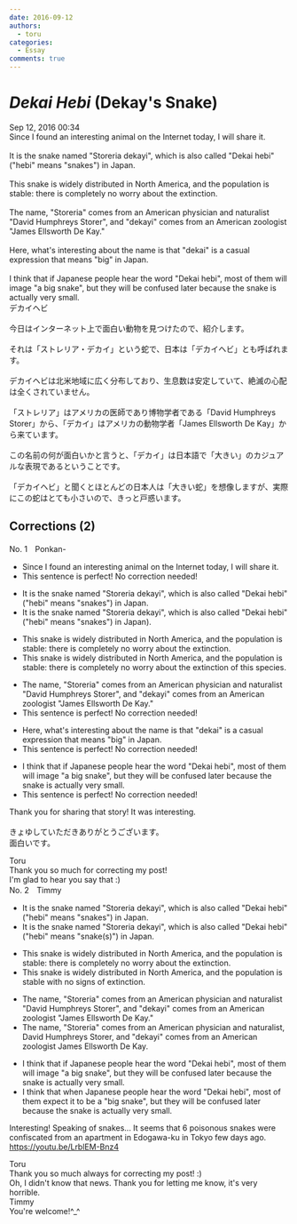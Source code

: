 ```yaml
---
date: 2016-09-12
authors:
  - toru
categories:
  - Essay
comments: true
---
```


# <strong><em>Dekai Hebi</strong></em> (Dekay's Snake)
<div class="date">Sep 12, 2016 00:34</div>
<div id="post"><div id="body_show_ori">
 Since I found an interesting animal on the Internet today, I will share it.<br/><br/>It is the snake named "Storeria dekayi", which is also called "Dekai hebi" ("hebi" means "snakes") in Japan.<br/><br/>This snake is widely distributed in North America, and the population is stable: there is completely no worry about the extinction.<br/><br/>The name, "Storeria" comes from an American physician and naturalist "David Humphreys Storer", and "dekayi" comes from an American zoologist "James Ellsworth De Kay."<br/><br/>Here, what's interesting about the name is that "dekai" is a casual expression that means "big" in Japan.<br/><br/>I think that if Japanese people hear the word "Dekai hebi", most of them will image "a big snake", but they will be confused later because the snake is actually very small.
</div></div>

<!-- more -->

<div id="post_ja"><div id="body_show_mo">
デカイヘビ<br/><br/>今日はインターネット上で面白い動物を見つけたので、紹介します。<br/><br/>それは「ストレリア・デカイ」という蛇で、日本は「デカイヘビ」とも呼ばれます。<br/><br/>デカイヘビは北米地域に広く分布しており、生息数は安定していて、絶滅の心配は全くされていません。<br/><br/>「ストレリア」はアメリカの医師であり博物学者である「David Humphreys Storer」から、「デカイ」はアメリカの動物学者「James Ellsworth De Kay」から来ています。<br/><br/>この名前の何が面白いかと言うと、「デカイ」は日本語で「大きい」のカジュアルな表現であるということです。<br/><br/>「デカイヘビ」と聞くとほとんどの日本人は「大きい蛇」を想像しますが、実際にこの蛇はとても小さいので、きっと戸惑います。
</div></div>

## Corrections (2)
<div id="block"><div class="first_name"> No. 1　<span class="just_name">Ponkan-</span></div><div id="block2">
<ul class="correction_field">
<li class="incorrect">Since I found an interesting animal on the Internet today, I will share it.</li>
<li class="corrected perfect">This sentence is perfect! No correction needed!</li>
</ul>
<ul class="correction_field">
<li class="incorrect">It is the snake named "Storeria dekayi", which is also called "Dekai hebi" ("hebi" means "snakes") in Japan.</li>
<li class="corrected correct">
It is the snake named "Storeria dekayi", which is also called "Dekai hebi" ("hebi" means "snakes"<span class="sline">)</span> in Japan).
</li>
</ul>
<ul class="correction_field">
<li class="incorrect">This snake is widely distributed in North America, and the population is stable: there is completely no worry about the extinction.</li>
<li class="corrected correct">
This snake is widely distributed in North America, and the population is stable: there is completely no worry about the extinction <span class="f_blue">of this species</span>.
</li>
</ul>
<ul class="correction_field">
<li class="incorrect">The name, "Storeria" comes from an American physician and naturalist "David Humphreys Storer", and "dekayi" comes from an American zoologist "James Ellsworth De Kay."</li>
<li class="corrected perfect">This sentence is perfect! No correction needed!</li>
</ul>
<ul class="correction_field">
<li class="incorrect">Here, what's interesting about the name is that "dekai" is a casual expression that means "big" in Japan.</li>
<li class="corrected perfect">This sentence is perfect! No correction needed!</li>
</ul>
<ul class="correction_field">
<li class="incorrect">I think that if Japanese people hear the word "Dekai hebi", most of them will image "a big snake", but they will be confused later because the snake is actually very small.</li>
<li class="corrected perfect">This sentence is perfect! No correction needed!</li>
</ul>
<p class="comment_small">
 Thank you for sharing that story! It was interesting.
 <br/>
 <br/>
 きょゆしていただきありがとうございます。
 <br/>
 面白いです。
</p>

</div><div class="name"><span class="just_name">Toru</span><br>
Thank you so much for correcting my post!<br/>I'm glad to hear you say that :)
</div>
</div>
<div id="block"><div class="first_name"> No. 2　<span class="just_name">Timmy</span></div><div id="block2">
<ul class="correction_field">
<li class="incorrect">It is the snake named "Storeria dekayi", which is also called "Dekai hebi" ("hebi" means "snakes") in Japan.</li>
<li class="corrected correct">
It is the snake named "Storeria dekayi", which is also called "Dekai hebi" ("hebi" means "snake(s)") in Japan.
</li>
</ul>
<ul class="correction_field">
<li class="incorrect">This snake is widely distributed in North America, and the population is stable: there is completely no worry about the extinction.</li>
<li class="corrected correct">
This snake is widely distributed in North America, and the population is stable <span class="f_blue">with</span> no <span class="f_blue">signs of </span>extinction.
</li>
</ul>
<ul class="correction_field">
<li class="incorrect">The name, "Storeria" comes from an American physician and naturalist "David Humphreys Storer", and "dekayi" comes from an American zoologist "James Ellsworth De Kay."</li>
<li class="corrected correct">
The name, "Storeria" comes from an American physician and naturalist, David Humphreys Storer, and "dekayi" comes from an American zoologist James Ellsworth De Kay.
</li>
</ul>
<ul class="correction_field">
<li class="incorrect">I think that if Japanese people hear the word "Dekai hebi", most of them will image "a big snake", but they will be confused later because the snake is actually very small.</li>
<li class="corrected correct">
I think that <span class="f_blue">when</span> Japanese people hear the word "Dekai hebi", most of them <span class="f_blue">expect it to be</span> a "big snake", but they will be confused later because the snake is actually very small.
</li>
</ul>
<p class="comment_small">
 Interesting! Speaking of snakes... It seems that 6 poisonous snakes were confiscated from an apartment in Edogawa-ku in Tokyo few days ago.
 <br/>
 <a href="https://youtu.be/LrblEM-Bnz4" target="_blank">
  https://youtu.be/LrblEM-Bnz4
 </a>
</p>

</div><div class="name"><span class="just_name">Toru</span><br>
Thank you so much always for correcting my post! :)<br/>Oh, I didn't know that news. Thank you for letting me know, it's very horrible.
</div>
<div class="name"><span class="just_name">Timmy</span><br>
You're welcome!^_^
</div>
</div>
